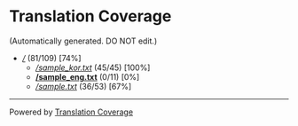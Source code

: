 # Translation Coverage                         
(Automatically generated. DO NOT edit.)
* [*/*](/) (81/109) [74%]
  * [*/sample_kor.txt*](/sample_kor.txt) (45/45) [100%]
  * [**/sample_eng.txt**](/sample_eng.txt) (0/11) [0%]
  * [*/sample.txt*](/sample.txt) (36/53) [67%]

---
Powered by [Translation Coverage](https://github.com/hunkim/translation_coverage)
